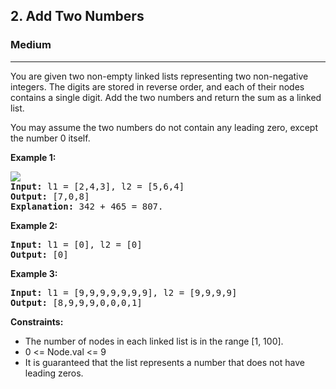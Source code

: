 <h2>2. Add Two Numbers</h2>
<h3>Medium</h3>
<hr>
<div>
<p>You are given two non-empty linked lists representing two non-negative integers. The digits are stored in reverse order, and each of their nodes contains a single digit. Add the two numbers and return the sum as a linked list.

You may assume the two numbers do not contain any leading zero, except the number 0 itself.</p>

<p><b>Example 1: </b></p>
<pre>
<img src="https://assets.leetcode.com/uploads/2020/10/02/addtwonumber1.jpg">
<strong>Input:</strong> l1 = [2,4,3], l2 = [5,6,4]
<strong>Output:</strong> [7,0,8]
<strong>Explanation:</strong> 342 + 465 = 807.
</pre>

<p><b>Example 2: </b></p>
<pre><strong>Input:</strong> l1 = [0], l2 = [0]
<strong>Output:</strong> [0]
</pre>

<p><b>Example 3: </b></p>
<pre><strong>Input:</strong> l1 = [9,9,9,9,9,9,9], l2 = [9,9,9,9]
<strong>Output:</strong> [8,9,9,9,0,0,0,1]
</pre>

<p><b>Constraints:</b></p>
<ul> 
    <li>The number of nodes in each linked list is in the range [1, 100].</li>
    <li>0 <= Node.val <= 9</li>
    <li>It is guaranteed that the list represents a number that does not have leading zeros.</li>
</ul>
</div>
